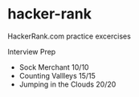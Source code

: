 # hacker-rank
HackerRank.com practice excercises

Interview Prep
 - Sock Merchant 10/10
 - Counting Vallleys 15/15
 - Jumping in the Clouds 20/20
